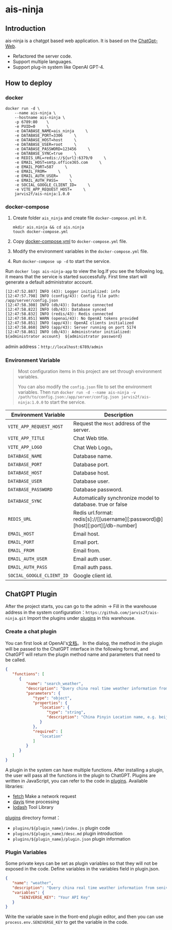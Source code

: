 # ais-ninja

## Introduction

ais-ninja is a chatgpt based web application. It is based on the [ChatGpt-Web](https://github.com/79E/ChatGpt-Web).

* Refactored the server code.
* Support multiple languages.
* Support plug-in system like OpenAI GPT-4.

## How to deploy

### docker

```shell
docker run -d \
    --name ais-ninja \
    --hostname ais-ninja \
    -p 6789:80    \
    -e PUID=0     \
    -e DATABASE_NAME=ais_ninja     \
    -e DATABASE_PORT=3306     \
    -e DATABASE_HOST=host     \
    -e DATABASE_USER=root     \
    -e DATABASE_PASSWORD=123456     \
    -e DATABASE_SYNC=true     \
    -e REDIS_URL=redis://${url}:6379/0     \
    -e EMAIL_HOST=smtp.office365.com     \
    -e EMAIL_PORT=587     \
    -e EMAIL_FROM=     \
    -e EMAIL_AUTH_USER=     \
    -e EMAIL_AUTH_PASS=     \
    -e SOCIAL_GOOGLE_CLIENT_ID=     \
    -e VITE_APP_REQUEST_HOST=     \
    jarvis2f/ais-ninja:1.0.0
```

### docker-compose

1. Create folder `ais_ninja` and create file `docker-compose.yml` in it.

    ```shell
    mkdir ais.ninja && cd ais.ninja
    touch docker-compose.yml
    ```

2. Copy [docker-compose.yml](./deploy/docker-compose.yml) to `docker-compose.yml` file.
3. Modify the environment variables in the `docker-compose.yml` file.
4. Run `docker-compose up -d` to start the service.


Run `docker logs ais-ninja-app` to view the log.If you see the following log, it means that the service is started successfully. First time start will generate a default administrator account.

```shell
[12:47:52.887] INFO (43): Logger initialized: info
[12:47:57.798] INFO (config/43): Config file path: /app/server/config.json
[12:47:58.308] INFO (db/43): Database connected
[12:47:58.822] INFO (db/43): Database synced
[12:47:58.832] INFO (redis/43): Redis connected
[12:47:58.851] WARN (openai/43): No OpenAI tokens provided
[12:47:58.851] INFO (app/43): OpenAI clients initialized
[12:47:58.860] INFO (app/43): Server running on port 5174
[12:47:58.861] INFO (db/43): Administrator initialized: ${administrator account}  ${administrator password}
```

admin address：`http://localhost:6789/admin`

### Environment Variable

> Most configuration items in this project are set through environment variables.
>
> You can also modify the `config.json` file to set the environment variables. Then run `docker run -d --name ais-ninja -v /path/to/config.json:/app/server/config.json jarvis2f/ais-ninja:1.0.0` to start the service.

| Environment Variable      | Description                                                                    |
|---------------------------|--------------------------------------------------------------------------------|
| `VITE_APP_REQUEST_HOST`   | Request the `Host` address of the server.                                      |
| `VITE_APP_TITLE`          | Chat Web title.                                                                |
| `VITE_APP_LOGO`           | Chat Web Logo。                                                                 |
| `DATABASE_NAME`           | Database name.                                                                 |
| `DATABASE_PORT`           | Database port.                                                                 |
| `DATABASE_HOST`           | Database host.                                                                 |
| `DATABASE_USER`           | Database user.                                                                 |
| `DATABASE_PASSWORD`       | Database password.                                                             |
| `DATABASE_SYNC`           | Automatically synchronize model to database. true or false                     |
| `REDIS_URL`               | Redis url.format: redis[s]://[[username][:password]@][host][:port][/db-number] |
| `EMAIL_HOST`              | Email host.                                                                    |
| `EMAIL_PORT`              | Email port.                                                                    |
| `EMAIL_FROM`              | Email from.                                                                    |
| `EMAIL_AUTH_USER`         | Email auth user.                                                               |
| `EMAIL_AUTH_PASS`         | Email auth pass.                                                               |
| `SOCIAL_GOOGLE_CLIENT_ID` | Google client id.                                                              |

## ChatGPT Plugin

After the project starts, you can go to the admin -> Fill in the warehouse address in the system configuration：`https://github.com/jarvis2f/ais-ninja.git` Import the plugins under [plugins](./plugins) in this warehouse.

### Create a chat plugin

You can first look at OpenAI's[文档](https://platform.openai.com/docs/guides/gpt/function-calling)。
In the dialog, the method in the plugin will be passed to the ChatGPT interface in the following format, 
and ChatGPT will return the plugin method name and parameters that need to be called.

```json
{
   "functions": [
      {
         "name": "search_weather",
         "description": "Query china real time weather information from seniverse.com",
         "parameters": {
            "type": "object",
            "properties": {
               "location": {
                  "type": "string",
                  "description": "China Pinyin Location name, e.g. beijing"
               }
            },
            "required": [
               "location"
            ]
         }
      }
   ]
}
```

A plugin in the system can have multiple functions. 
After installing a plugin, the user will pass all the functions in the plugin to ChatGPT. 
Plugins are written in JavaScript, you can refer to the code in [plugins](./plugins). 
Available libraries:

* [fetch](https://developer.mozilla.org/en-US/docs/Web/API/Fetch_API/Using_Fetch) Make a network request
* [dayjs](https://day.js.org/) time processing
* [lodash](https://lodash.com/) Tool Library

[plugins](./plugins) directory format：

* `plugins/${plugin_name}/index.js` plugin code
* `plugins/${plugin_name}/desc.md` plugin introduction
* `plugins/${plugin_name}/plugin.json` plugin information

### Plugin Variables

Some private keys can be set as plugin variables so that they will not be exposed in the code. 
Define variables in the variables field in plugin.json.

```json
{
   "name": "weather",
   "description": "Query china real time weather information from seniverse.com",
   "variables": {
      "SENIVERSE_KEY": "Your API Key"
   }
}
```

Write the variable save in the front-end plugin editor, and then you can use `process.env.SENIVERSE_KEY` to get the variable in the code.
